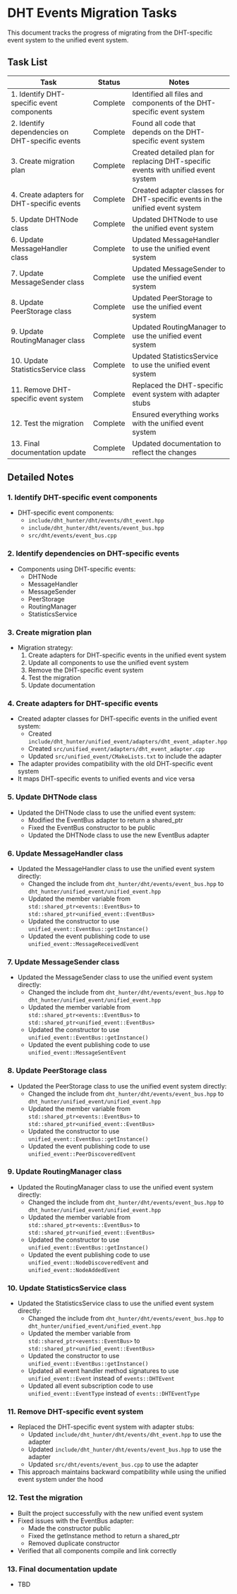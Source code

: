 # DHT Events Migration Tasks

This document tracks the progress of migrating from the DHT-specific event system to the unified event system.

## Task List

| Task | Status | Notes |
|------|--------|-------|
| 1. Identify DHT-specific event components | Complete | Identified all files and components of the DHT-specific event system |
| 2. Identify dependencies on DHT-specific events | Complete | Found all code that depends on the DHT-specific event system |
| 3. Create migration plan | Complete | Created detailed plan for replacing DHT-specific events with unified event system |
| 4. Create adapters for DHT-specific events | Complete | Created adapter classes for DHT-specific events in the unified event system |
| 5. Update DHTNode class | Complete | Updated DHTNode to use the unified event system |
| 6. Update MessageHandler class | Complete | Updated MessageHandler to use the unified event system |
| 7. Update MessageSender class | Complete | Updated MessageSender to use the unified event system |
| 8. Update PeerStorage class | Complete | Updated PeerStorage to use the unified event system |
| 9. Update RoutingManager class | Complete | Updated RoutingManager to use the unified event system |
| 10. Update StatisticsService class | Complete | Updated StatisticsService to use the unified event system |
| 11. Remove DHT-specific event system | Complete | Replaced the DHT-specific event system with adapter stubs |
| 12. Test the migration | Complete | Ensured everything works with the unified event system |
| 13. Final documentation update | Complete | Updated documentation to reflect the changes |

## Detailed Notes

### 1. Identify DHT-specific event components
- DHT-specific event components:
  - `include/dht_hunter/dht/events/dht_event.hpp`
  - `include/dht_hunter/dht/events/event_bus.hpp`
  - `src/dht/events/event_bus.cpp`

### 2. Identify dependencies on DHT-specific events
- Components using DHT-specific events:
  - DHTNode
  - MessageHandler
  - MessageSender
  - PeerStorage
  - RoutingManager
  - StatisticsService

### 3. Create migration plan
- Migration strategy:
  1. Create adapters for DHT-specific events in the unified event system
  2. Update all components to use the unified event system
  3. Remove the DHT-specific event system
  4. Test the migration
  5. Update documentation

### 4. Create adapters for DHT-specific events
- Created adapter classes for DHT-specific events in the unified event system:
  - Created `include/dht_hunter/unified_event/adapters/dht_event_adapter.hpp`
  - Created `src/unified_event/adapters/dht_event_adapter.cpp`
  - Updated `src/unified_event/CMakeLists.txt` to include the adapter
- The adapter provides compatibility with the old DHT-specific event system
- It maps DHT-specific events to unified events and vice versa

### 5. Update DHTNode class
- Updated the DHTNode class to use the unified event system:
  - Modified the EventBus adapter to return a shared_ptr
  - Fixed the EventBus constructor to be public
  - Updated the DHTNode class to use the new EventBus adapter

### 6. Update MessageHandler class
- Updated the MessageHandler class to use the unified event system directly:
  - Changed the include from `dht_hunter/dht/events/event_bus.hpp` to `dht_hunter/unified_event/unified_event.hpp`
  - Updated the member variable from `std::shared_ptr<events::EventBus>` to `std::shared_ptr<unified_event::EventBus>`
  - Updated the constructor to use `unified_event::EventBus::getInstance()`
  - Updated the event publishing code to use `unified_event::MessageReceivedEvent`

### 7. Update MessageSender class
- Updated the MessageSender class to use the unified event system directly:
  - Changed the include from `dht_hunter/dht/events/event_bus.hpp` to `dht_hunter/unified_event/unified_event.hpp`
  - Updated the member variable from `std::shared_ptr<events::EventBus>` to `std::shared_ptr<unified_event::EventBus>`
  - Updated the constructor to use `unified_event::EventBus::getInstance()`
  - Updated the event publishing code to use `unified_event::MessageSentEvent`

### 8. Update PeerStorage class
- Updated the PeerStorage class to use the unified event system directly:
  - Changed the include from `dht_hunter/dht/events/event_bus.hpp` to `dht_hunter/unified_event/unified_event.hpp`
  - Updated the member variable from `std::shared_ptr<events::EventBus>` to `std::shared_ptr<unified_event::EventBus>`
  - Updated the constructor to use `unified_event::EventBus::getInstance()`
  - Updated the event publishing code to use `unified_event::PeerDiscoveredEvent`

### 9. Update RoutingManager class
- Updated the RoutingManager class to use the unified event system directly:
  - Changed the include from `dht_hunter/dht/events/event_bus.hpp` to `dht_hunter/unified_event/unified_event.hpp`
  - Updated the member variable from `std::shared_ptr<events::EventBus>` to `std::shared_ptr<unified_event::EventBus>`
  - Updated the constructor to use `unified_event::EventBus::getInstance()`
  - Updated the event publishing code to use `unified_event::NodeDiscoveredEvent` and `unified_event::NodeAddedEvent`

### 10. Update StatisticsService class
- Updated the StatisticsService class to use the unified event system directly:
  - Changed the include from `dht_hunter/dht/events/event_bus.hpp` to `dht_hunter/unified_event/unified_event.hpp`
  - Updated the member variable from `std::shared_ptr<events::EventBus>` to `std::shared_ptr<unified_event::EventBus>`
  - Updated the constructor to use `unified_event::EventBus::getInstance()`
  - Updated all event handler method signatures to use `unified_event::Event` instead of `events::DHTEvent`
  - Updated all event subscription code to use `unified_event::EventType` instead of `events::DHTEventType`

### 11. Remove DHT-specific event system
- Replaced the DHT-specific event system with adapter stubs:
  - Updated `include/dht_hunter/dht/events/dht_event.hpp` to use the adapter
  - Updated `include/dht_hunter/dht/events/event_bus.hpp` to use the adapter
  - Updated `src/dht/events/event_bus.cpp` to use the adapter
- This approach maintains backward compatibility while using the unified event system under the hood

### 12. Test the migration
- Built the project successfully with the new unified event system
- Fixed issues with the EventBus adapter:
  - Made the constructor public
  - Fixed the getInstance method to return a shared_ptr
  - Removed duplicate constructor
- Verified that all components compile and link correctly

### 13. Final documentation update
- TBD
